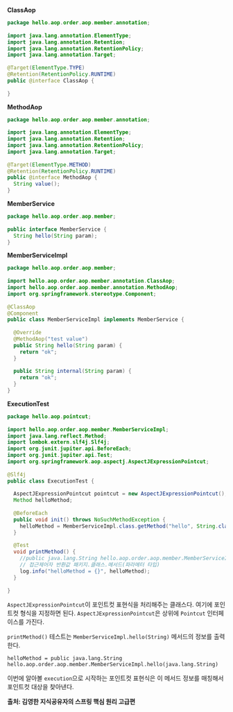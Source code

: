 
__ClassAop__
```java
package hello.aop.order.aop.member.annotation;  
  
import java.lang.annotation.ElementType;  
import java.lang.annotation.Retention;  
import java.lang.annotation.RetentionPolicy;  
import java.lang.annotation.Target;  
  
@Target(ElementType.TYPE)  
@Retention(RetentionPolicy.RUNTIME)  
public @interface ClassAop {  
  
}
```

__MethodAop__
```java
package hello.aop.order.aop.member.annotation;  
  
import java.lang.annotation.ElementType;  
import java.lang.annotation.Retention;  
import java.lang.annotation.RetentionPolicy;  
import java.lang.annotation.Target;  
  
@Target(ElementType.METHOD)  
@Retention(RetentionPolicy.RUNTIME)  
public @interface MethodAop {  
  String value();  
}
```

__MemberService__
```java
package hello.aop.order.aop.member;  
  
public interface MemberService {  
  String hello(String param);  
}
```

__MemberServiceImpl__
```java
package hello.aop.order.aop.member;  
  
import hello.aop.order.aop.member.annotation.ClassAop;  
import hello.aop.order.aop.member.annotation.MethodAop;  
import org.springframework.stereotype.Component;  
  
@ClassAop  
@Component  
public class MemberServiceImpl implements MemberService {  
  
  @Override  
  @MethodAop("test value")  
  public String hello(String param) {  
    return "ok";  
  }  
  
  public String internal(String param) {  
    return "ok";  
  }  
}
```

__ExecutionTest__
```java
package hello.aop.pointcut;  
  
import hello.aop.order.aop.member.MemberServiceImpl;  
import java.lang.reflect.Method;  
import lombok.extern.slf4j.Slf4j;  
import org.junit.jupiter.api.BeforeEach;  
import org.junit.jupiter.api.Test;  
import org.springframework.aop.aspectj.AspectJExpressionPointcut;  
  
@Slf4j  
public class ExecutionTest {  
  
  AspectJExpressionPointcut pointcut = new AspectJExpressionPointcut();  
  Method helloMethod;  
  
  @BeforeEach  
  public void init() throws NoSuchMethodException {  
    helloMethod = MemberServiceImpl.class.getMethod("hello", String.class);  
  }  
  
  @Test  
  void printMethod() {  
    //public java.lang.String hello.aop.order.aop.member.MemberServiceImpl.hello(java.lang.String)  
    // 접근제어자 반환값 패키지.클래스.메서드(파라메터 타입)
	log.info("helloMethod = {}", helloMethod);  
  }  
  
}
```

`AspectJExpressionPointcut`이 포인트컷 표현식을 처리해주는 클래스다. 여기에 포인트컷 형식을 지정하면 된다.
`AspectJExpressionPointcut`은 상위에 `Pointcut` 인터페이스를 가진다.

`printMethod()` 테스트는 `MemberServiceImpl.hello(String)` 메서드의 정보를 출력한다.

```
helloMethod = public java.lang.String hello.aop.order.aop.member.MemberServiceImpl.hello(java.lang.String)
```
이번에 알아볼 `execution`으로 시작하는 포인트컷 표현식은 이 메서드 정보를 매칭해서 포인트컷 대상을 찾아낸다.


__출처: 김영한 지식공유자의 스프링 핵심 원리 고급편__